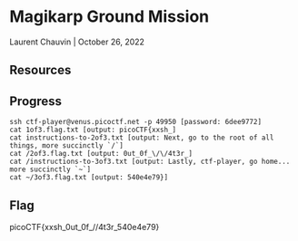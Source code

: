 # Magikarp Ground Mission

Laurent Chauvin | October 26, 2022

## Resources

## Progress

```
ssh ctf-player@venus.picoctf.net -p 49950 [password: 6dee9772]
cat 1of3.flag.txt [output: picoCTF{xxsh_]
cat instructions-to-2of3.txt [output: Next, go to the root of all things, more succinctly `/`]
cat /2of3.flag.txt [output: 0ut_0f_\/\/4t3r_]
cat /instructions-to-3of3.txt [output: Lastly, ctf-player, go home... more succinctly `~`]
cat ~/3of3.flag.txt [output: 540e4e79}]
```

## Flag

picoCTF{xxsh_0ut_0f_\/\/4t3r_540e4e79}
